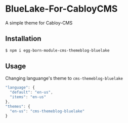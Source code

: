 # BlueLake-For-CabloyCMS
A simple theme for Cabloy-CMS

## Installation

``` bash
$ npm i egg-born-module-cms-themeblog-bluelake
```

## Usage

Changing languange's theme to `cms-themeblog-bluelake`

``` javascript
"language": {
  "default": "en-us",
  "items": "en-us"
},
"themes": {
  "en-us": "cms-themeblog-bluelake"
}
```